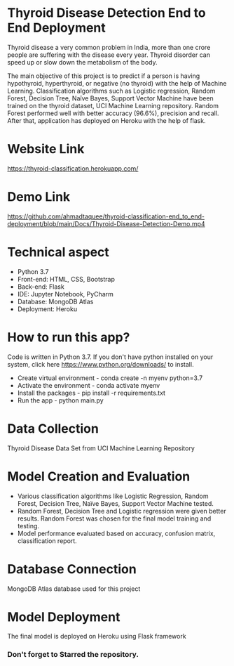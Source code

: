 
# Thyroid Disease Detection End to End Deployment

Thyroid disease a very common problem in India, more than one crore people are suffering with the disease every year. Thyroid disorder can speed up or slow down the metabolism of the body.

The main objective of this project is to predict if a person is having hypothyroid, hyperthyroid, or negative (no thyroid) with the help of Machine Learning. Classification algorithms such as Logistic regression, Random Forest, Decision Tree, Naïve Bayes, Support Vector Machine have been trained on the thyroid dataset, UCI Machine Learning repository. Random Forest performed well with better accuracy (96.6%), precision and recall. After that, application has deployed on Heroku with the help of flask.

# Website Link

https://thyroid-classification.herokuapp.com/

# Demo Link

https://github.com/ahmadtaquee/thyroid-classification-end_to_end-deployment/blob/main/Docs/Thyroid-Disease-Detection-Demo.mp4

# Technical aspect

- Python 3.7
- Front-end: HTML, CSS, Bootstrap
- Back-end: Flask
- IDE: Jupyter Notebook, PyCharm
- Database: MongoDB Atlas
- Deployment: Heroku

# How to run this app?

Code is written in Python 3.7. If you don't have python installed on your system, click here https://www.python.org/downloads/ to install.

- Create virtual environment - conda create -n myenv python=3.7
- Activate the environment - conda activate myenv
- Install the packages - pip install -r requirements.txt
- Run the app - python main.py

# Data Collection

Thyroid Disease Data Set from UCI Machine Learning Repository

# Model Creation and Evaluation

- Various classification algorithms like Logistic Regression, Random Forest, Decision Tree, Naïve Bayes, Support Vector Machine tested.
- Random Forest, Decision Tree and Logistic regression were given better results. Random Forest was chosen for the final model training and testing.
- Model performance evaluated based on accuracy, confusion matrix, classification report.

# Database Connection

MongoDB Atlas database used for this project

# Model Deployment

The final model is deployed on Heroku using Flask framework


### Don't forget to Starred the repository.
